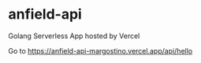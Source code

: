 # anfield-api

Golang Serverless App hosted by Vercel

Go to https://anfield-api-margostino.vercel.app/api/hello
